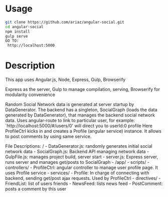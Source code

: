 # Usage

``` sh
git clone https://github.com/ariaz/angular-social.git
cd angular-social
npm install
gulp serve
GO TO:
 http://localhost:5000
```

# Description

This app uses Angular.js, Node, Express, Gulp, Browserify

Express as the server, 
Gulp to manage compilation, serving,
Browserify for modularity convenience

Random Social Network data is generated at server startup by DataGenerator. The backend has a singleton, SocialGraph (loads the data generated by DataGenerator), that manages the backend social network data. 
Uses angular-route to link to particular user,
for example: `http://localhost:5000/#/users/0' will direct you to userId:0 profile
Here ProfileCtrl kicks in and creates a Profile (angular service) instance.
It allows to post comments by using same service.

File Descriptions:
  /
    - DataGenerator.js: randomly generates initial social network data
    - SocialGraph.js: Backend API managing network data
    - GulpFile.js: manages project build, server start
    - server.js: Express server, runs server and manages get/posts to SocialGraph
    - /app/
        - scripts/
            - controllers/
                - ProfileCtrl: angular controller to manage user profile page. It uses Profile service
            - services/
                - Profile: In charge of connecting with backend, sending get/post ajax requests. Used by ProfileCtrl
            - directives/
                - FriendList: list of users friends
                - NewsFeed: lists news feed
                - PostComment: posts a comment by this user


